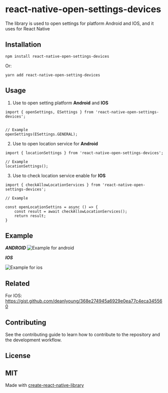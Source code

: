 # react-native-open-settings-devices


The library is used to open settings for platform Android and IOS, and it uses for React Native

## Installation


```other
npm install react-native-open-settings-devices
```


Or:

```other
yarn add react-native-open-setting-devices
```


## Usage

1. Use to open setting platform **Android** and **IOS**

```other
import { openSettings, ESettings } from 'react-native-open-settings-devices';


// Example
openSettings(ESettings.GENERAL);
```

2. Use to open location service for **Android**

```other
import { locationSettings } from 'react-native-open-settings-devices';

// Example
locationSettings();
```

3. Use to check location service enable for **IOS**

```other
import { checkAllowLocationServices } from 'react-native-open-settings-devices';

// Example

const openLocationSettins = async () => {
	const result = await checkAllowLocationServices(); 
	return result;
}

```


## Example 


***ANDROID***
![Example for android](images/android.gif)

***IOS***

![Example for ios](images/ios.gif)

## Related

For IOS: https://gist.github.com/deanlyoung/368e274945a6929e0ea77c4eca345560


## Contributing


See the contributing guide to learn how to contribute to the repository and the development workflow.

## License


MIT
----

Made with [create-react-native-library](https://github.com/callstack/react-native-builder-bob)
